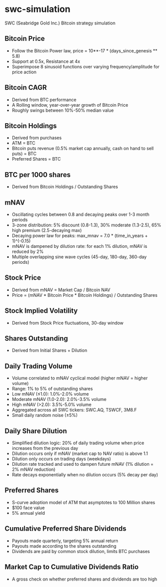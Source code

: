 # swc-simulation
SWC (Seabridge Gold Inc.) Bitcoin strategy simulation

## Bitcoin Price

- Follow the Bitcoin Power law, price = 10**-17 * (days_since_genesis ** 5.8)
- Support at 0.5x, Resistance at 4x
- Superimpose 8 sinusoid functions over varying frequency/amplitude for price action

## Bitcoin CAGR

- Derived from BTC performance
- A Rolling window, year-over-year growth of Bitcoin Price
- Roughly swings between 10%-50% median value

## Bitcoin Holdings

- Derived from purchases
- ATM = BTC
- Bitcoin puts revenue (0.5% market cap annually, cash on hand to sell puts) = BTC
- Preferred Shares = BTC

## BTC per 1000 shares

- Derived from Bitcoin Holdings / Outstanding Shares

## mNAV

- Oscillating cycles between 0.8 and decaying peaks over 1-3 month periods
- 3-zone distribution: 5% discount (0.8-1.3), 30% moderate (1.3-2.5), 65% high premium (2.5-decaying max)
- Decaying power law for peaks: max_mnav = 7.0 * (time_in_years + 1)^(-0.15)
- mNAV is dampened by dilution rate: for each 1% dilution, mNAV is reduced by 2%
- Multiple overlapping sine wave cycles (45-day, 180-day, 360-day periods)

## Stock Price

- Derived from mNAV = Market Cap / Bitcoin NAV
- Price = (mNAV * Bitcoin Price * Bitcoin Holdings) / Outstanding Shares

## Stock Implied Volatility

- Derived from Stock Price fluctuations, 30-day window

## Shares Outstanding 

- Derived from Initial Shares + Dilution

## Daily Trading Volume

- Volume correlated to mNAV cyclical model (higher mNAV = higher volume)
- Range: 1% to 5% of outstanding shares
- Low mNAV (≤1.0): 1.0%-2.0% volume
- Moderate mNAV (1.0-2.0): 2.0%-3.5% volume  
- High mNAV (>2.0): 3.5%-5.0% volume
- Aggregated across all SWC tickers: SWC.AQ, TSWCF, 3M8.F
- Small daily random noise (±5%)

## Daily Share Dilution

- Simplified dilution logic: 20% of daily trading volume when price increases from the previous day
- Dilution occurs only if mNAV (market cap to NAV ratio) is above 1.1
- Dilution only occurs on trading days (weekdays)
- Dilution rate tracked and used to dampen future mNAV (1% dilution = 2% mNAV reduction)
- Rate decays exponentially when no dilution occurs (5% decay per day)

## Preferred Shares

- S-curve adoption model of ATM that asymptotes to 100 Million shares
- $100 face value
- 5% annual yield

## Cumulative Preferred Share Dividends

- Payouts made quarterly, targeting 5% annual return
- Payouts made according to the shares outstanding
- Dividends are paid by common stock dilution, limits BTC purchases

## Market Cap to Cumulative Dividends Ratio

- A gross check on whether preferred shares and dividends are too high